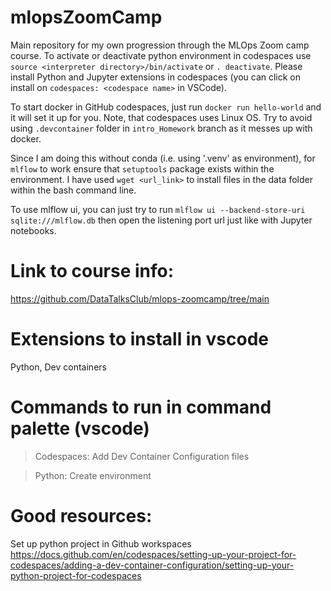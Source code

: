 # mlopsZoomCamp
Main repository for my own progression through the MLOps Zoom camp course. To activate or deactivate python environment in codespaces
use `source <interpreter directory>/bin/activate` or `. deactivate`. Please install Python and Jupyter extensions in codespaces 
(you can click on install on `codespaces: <codespace name>` in VSCode).

To start docker in GitHub codespaces, just run `docker run hello-world` and it will set it up for you. Note, that codespaces uses Linux OS.
Try to avoid using `.devcontainer` folder in `intro_Homework` branch as it messes up with docker.

Since I am doing this without conda (i.e. using '.venv' as environment), for `mlflow` to work ensure that `setuptools` package exists within the environment.
I have used `wget <url_link>` to install files in the data folder within the bash command line. 

To use mlflow ui, you can just try to run `mlflow ui --backend-store-uri sqlite:///mlflow.db` then open the listening port url just like with Jupyter notebooks.



# Link to course info:
https://github.com/DataTalksClub/mlops-zoomcamp/tree/main

# Extensions to install in vscode
Python, Dev containers

# Commands to run in command palette (vscode)
> Codespaces: Add Dev Container Configuration files

> Python: Create environment

# Good resources:

Set up python project in Github workspaces
https://docs.github.com/en/codespaces/setting-up-your-project-for-codespaces/adding-a-dev-container-configuration/setting-up-your-python-project-for-codespaces

